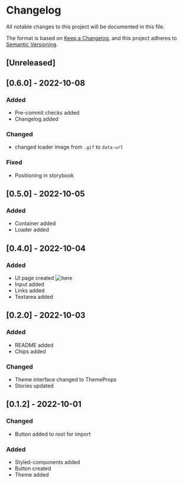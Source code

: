 # Changelog

All notable changes to this project will be documented in this file.

The format is based on [Keep a Changelog](https://keepachangelog.com/en/1.0.0/),
and this project adheres to [Semantic Versioning](https://semver.org/spec/v2.0.0.html).

## [Unreleased]

## [0.6.0] - 2022-10-08

### Added

- Pre-commit checks added
- Changelog added

### Changed

- changed loader image from `.gif` to `data-url`

### Fixed

- Positioning in storybook

## [0.5.0] - 2022-10-05

### Added

- Container added
- Loader added

## [0.4.0] - 2022-10-04

### Added

- UI page created ![here](https://bookmarker-one.vercel.app/)
- Input added
- Links added
- Textarea added

## [0.2.0] - 2022-10-03

### Added

- README added
- Chips added

### Changed

- Theme interface changed to ThemeProps
- Stories updated

## [0.1.2] - 2022-10-01

### Changed

- Button added to root for import

### Added

- Styled-components added
- Button created
- Theme added

